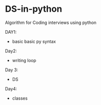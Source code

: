 # DS-in-python
Algorithm for Coding interviews using python

DAY1:
* basic basic py syntax

Day2:
* writing loop

Day 3:
* DS 

Day4:
* classes
